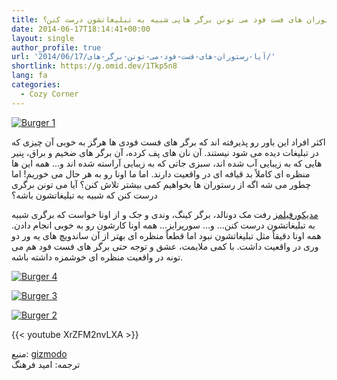 ```yaml
---
title: آیا رستوران های فست فود می تونن برگر هایی شبیه به تبلیغاتشون درست کنن؟
date: 2014-06-17T18:14:41+00:00
layout: single
author_profile: true
url: '2014/06/17/آیا-رستوران-های-فست-فود-می-تونن-برگر-های/'
shortlink: https://g.omid.dev/1Tkp5n8
lang: fa
categories: 
  - Cozy Corner
---
```

[![Burger 1](/images/2014/06/f2mdv3yttb2iphurfb9u.webp)](/images/2014/06/f2mdv3yttb2iphurfb9u.webp)

اکثر افراد این باور رو پذیرفته اند که برگر های فست فودی ها هرگز به خوبی آن چیزی که در تبلیغات دیده می شود نیستند. آن نان های پف کرده، آن برگر های ضخیم و براق، پنیر هایی که به زیبایی آب شده اند، سبزی جاتی که به زیبایی آراسته شده اند و… همه این ها منظره ای کاملاً بد قیافه ای در واقعیت دارند. اما ما اونا رو به هر حال می خوریم! اما چطور می شه اگه از رستوران ها بخواهیم کمی بیشتر تلاش کنن؟ آیا می تونن برگری درست کنن که شبیه به تبلیغاتشون باشه؟

[مدیکورفیلمز](https://www.youtube.com/watch?v=XrZFM2nvLXA) رفت مک دونالد، برگر کینگ، وندی و جک و از اونا خواست که برگری شبیه به تبلیغاتشون درست کنن… و… سورپرایز… همه اونا کارشون رو به خوبی انجام دادن. همه اونا دقیقاً مثل تبلیغاتشون نبود اما قطعاً منظره ای بهتر از آن ساندویچ های یه ور دو وری در واقعیت داشت. با کمی ملایمت، عشق و توجه حتی برگر های فست فود هم می تونه در واقعیت منظره ای خوشمزه داشته باشه.

[![Burger 4](/images/2014/06/t0dvtwbp9ignozs4ljl7.webp)](/images/2014/06/t0dvtwbp9ignozs4ljl7.webp)

[![Burger 3](/images/2014/06/sq8xyqg52dpataufy6nq.webp)](/images/2014/06/sq8xyqg52dpataufy6nq.webp)

[![Burger 2](/images/2014/06/ol2vix8pp2gzlnucvaud.webp)](/images/2014/06/ol2vix8pp2gzlnucvaud.webp)

{{< youtube XrZFM2nvLXA >}}

منبع: [gizmodo](http://sploid.gizmodo.com/can-fast-food-restaurants-actually-make-burgers-that-lo-1591737233)  
ترجمه: امید فرهنگ
